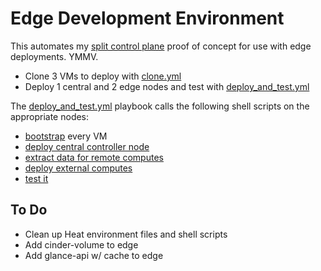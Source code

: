 # Edge Development Environment

This automates my [split control plane](https://specs.openstack.org/openstack/tripleo-specs/specs/rocky/split-controlplane.html) proof of concept for use with edge deployments. YMMV.

- Clone 3 VMs to deploy with [clone.yml](ansible/clone.yml)
- Deploy 1 central and 2 edge nodes and test with [deploy_and_test.yml](ansible/deploy_and_test.yml)

The [deploy_and_test.yml](ansible/deploy_and_test.yml) playbook calls the following shell scripts on the appropriate nodes:

- [bootstrap](bootstrap.sh) every VM
- [deploy central controller node](standalone-central.sh)
- [extract data for remote computes](create-compute-stack-env.sh)
- [deploy external computes](standalone-edge.sh)
- [test it](test.sh)

## To Do

- Clean up Heat environment files and shell scripts
- Add cinder-volume to edge
- Add glance-api w/ cache to edge
